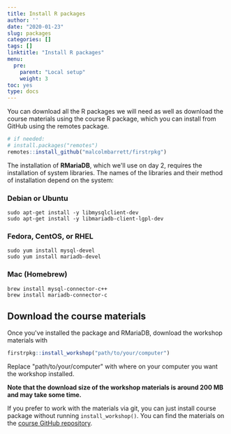 ```yaml
---
title: Install R packages
author: ''
date: "2020-01-23"
slug: packages
categories: []
tags: []
linktitle: "Install R packages"
menu:
  pre:
    parent: "Local setup"
    weight: 3
toc: yes
type: docs
---
```




You can download all the R packages we will need as well as download the course materials using the course R package, which you can install from GitHub using the remotes package.


```r
# if needed:
# install.packages("remotes")
remotes::install_github("malcolmbarrett/firstrpkg")
```

The installation of **RMariaDB**, which we'll use on day 2, requires the installation of system libraries. The names of the libraries and their method of installation depend on the system:

### Debian or Ubuntu

`sudo apt-get install -y libmysqlclient-dev`  
`sudo apt-get install -y libmariadb-client-lgpl-dev`

### Fedora, CentOS, or RHEL

`sudo yum install mysql-devel`  
`sudo yum install mariadb-devel`

### Mac (Homebrew)

`brew install mysql-connector-c++`  
`brew install mariadb-connector-c`

## Download the course materials

Once you've installed the package and RMariaDB, download the workshop materials with

``` r
firstrpkg::install_workshop("path/to/your/computer")
```

Replace "path/to/your/computer" with where on your computer you want the workshop installed.

**Note that the download size of the workshop materials is around 200 MB and may take some time.** 

If you prefer to work with the materials via git, you can just install course package without running `install_workshop()`. You can find the materials on the [course GitHub repository](https://github.com/rstudio-conf-2020/my-org-first-pkg).
